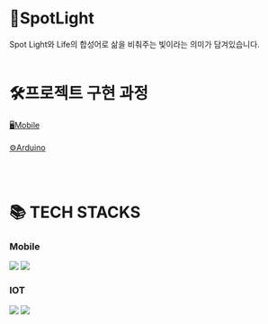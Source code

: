 
<div>
<div><h1>🎇SpotLight</h1></div>
Spot Light와 Life의 합성어로 삶을 비춰주는 빛이라는 의미가 담겨있습니다.  
<br><br>
<div><h1>🛠프로젝트 구현 과정</h1></div>
<A href = "https://www.notion.so/412affbef90448b7940834c4a58f3680" > 🖥Mobile </A>
<br><br>
<A href = "https://www.notion.so/cac0bd44bcee4267988df0a1474e95fa" > ⚙Arduino </A>

<br><br>
<div><h1>📚 TECH STACKS</h1></div>
  <h3>Mobile</h3>
     <img src="https://img.shields.io/badge/AndroidStudio-3DDC84?style=flat-square&logo=AndroidStudio&logoColor=white"/>
     <img src="https://img.shields.io/badge/Java-F80000?style=flat">
  <h3>IOT</h3>
    <img src="https://img.shields.io/badge/Arduino-00979D?style=flat-square&logo=Arduino&logoColor=white"/>
    <img src="https://img.shields.io/badge/C-A8B9CC?style=flat-square&logo=C&logoColor=white"/>

  
  
</div></div>

